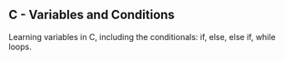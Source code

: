 ## C - Variables and Conditions
Learning variables in C, including the conditionals: if, else, else if, while loops.
